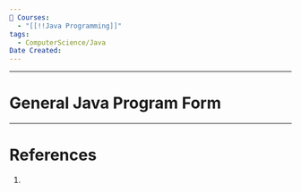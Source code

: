 ```yaml
---
📕 Courses:
  - "[[!!Java Programming]]"
tags:
  - ComputerScience/Java
Date Created:
---
```

---
# General Java Program Form
---
# References
1. 